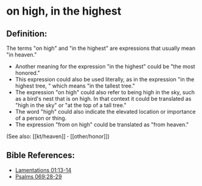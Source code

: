 # on high, in the highest #

## Definition: ##

The terms "on high" and "in the highest" are expressions that usually mean "in heaven."

* Another meaning for the expression "in the highest" could be "the most honored."
* This expression could also be used literally, as in the expression "in the highest tree, " which means "in the tallest tree."
* The expression "on high" could also refer to being high in the sky, such as a bird's nest that is on high. In that context it could be translated as "high in the sky" or "at the top of a tall tree."
* The word "high" could also indicate the elevated location or importance of a person or thing.
* The expression "from on high" could be translated as "from heaven."

(See also: [[kt/heaven]] **·** [[other/honor]])

## Bible References: ##

* [Lamentations 01:13-14](en/tn/lam/help/01/13)
* [Psalms 069:28-29](en/tn/psa/help/69/28)